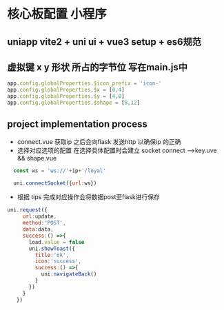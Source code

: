 # 核心板配置 小程序
## uniapp vite2 + uni ui + vue3 setup + es6规范

## 虚拟键 x y 形状 所占的字节位 写在main.js中

```js
app.config.globalProperties.$icon_prefix = 'icon-'
app.config.globalProperties.$x = [0,4]
app.config.globalProperties.$y = [4,8]
app.config.globalProperties.$shape = [8,12]
```

## project implementation process
- connect.vue 获取ip 之后会向flask 发送http 以确保ip 的正确
- 选择对应选项的配置 在选择具体配置时会建立 socket connect -->key.uve && shape.vue
```js
  const ws = 'ws://'+ip+'/loyal'

  uni.connectSocket({url:ws})
```
- 根据 tips 完成对应操作会将数据post至flask进行保存
```js
uni.request({
     url:update,
     method:'POST',
     data:data,
     success:() =>{
       load.value = false
       uni.showToast({
         title:'ok',
         icon:'success',
         success:() =>{
           uni.navigateBack()
         }
       })
     }
   })
``` 

